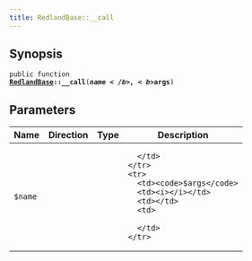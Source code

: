 ```yaml
---
title: RedlandBase::__call
---
```


## Synopsis

<code>public function <b><a href="RedlandBase">RedlandBase</a>::__call</b>(<b>$name</b>, <b>$args</b>)</code>

## Parameters

<table>
  <thead>
    <tr>
      <th>Name</th>
      <th>Direction</th>
      <th>Type</th>
      <th>Description</th>
    </tr>
  </thead>
  <tbody>
    <tr>
      <td><code>$name</code>
      <td><i></i></td>
      <td></td>
      <td>

      </td>
    </tr>
    <tr>
      <td><code>$args</code>
      <td><i></i></td>
      <td></td>
      <td>

      </td>
    </tr>
  </tbody>
</table>

